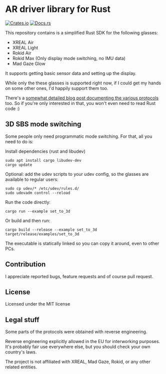 # AR driver library for Rust
[![Crates.io](https://img.shields.io/crates/v/ar-drivers.svg)](https://crates.io/crates/ar-drivers)
[![Docs.rs](https://docs.rs/ar-drivers/badge.svg)](https://docs.rs/ar-drivers)

This repository contains is a simplified Rust SDK for the following glasses:

* XREAL Air
* XREAL Light
* Rokid Air
* Rokid Max (Only display mode switching, no IMU data)
* Mad Gaze Glow

It supports getting basic sensor data and setting up the display.

While only the these glasses is supported right now, if I could get my hands on some other
ones, I'd happily support them too.

There's a [somewhat detailed blog post documenting the various protocols](https://voidcomputing.hu/blog/good-bad-ugly/)
too. So if you're only interested in that, you won't even need to read Rust code :)

## 3D SBS mode switching

Some people only need programmatic mode switching. For that, all you need to do is:

Install dependencies (rust and libudev)

```
sudo apt install cargo libudev-dev
cargo update
```

Optional: add the udev scripts to your udev config, so the glasses are available to regular
users:

```
sudo cp udev/* /etc/udev/rules.d/
sudo udevadm control --reload
```

Run the code directly:

```
cargo run --example set_to_3d
```

Or build and then run:

```
cargo build --release --example set_to_3d
target/release/examples/set_to_3d
```

The executable is statically linked so you can copy it around, even to other PCs.


## Contribution

I appreciate reported bugs, feature requests and of course pull request.

## License

Licensed under the MIT license

## Legal stuff

Some parts of the protocols were obtained with reverse engineering.

Reverse engineering explicitly allowed in the EU for interworking purposes.
It's probably fair use everywhere else, but you should check your own
country's laws.

The project is not affiliated with XREAL, Mad Gaze, Rokid, or any other related entities. 
